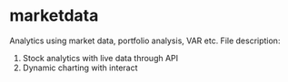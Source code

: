 # marketdata
Analytics using market data, portfolio analysis, VAR etc.
File description: 
1. Stock analytics with live data through API
2. Dynamic charting with interact
